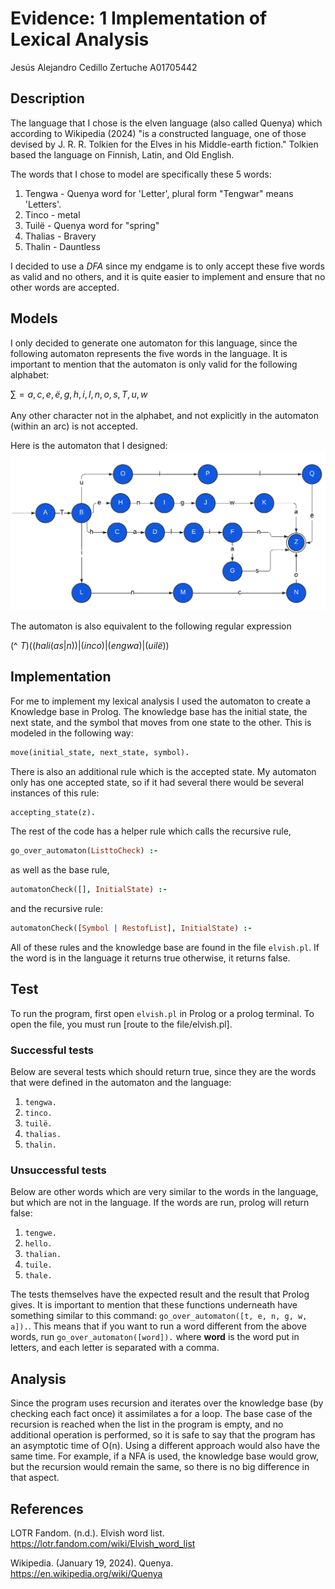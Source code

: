 # Evidence: 1 Implementation of Lexical Analysis
Jesús Alejandro Cedillo Zertuche A01705442

## Description
The language that I chose is the elven language (also called Quenya) which according to Wikipedia (2024) "is a constructed language, one of those devised by J. R. R. Tolkien for the Elves in his Middle-earth fiction." Tolkien based the language on Finnish, Latin, and Old English.

The words that I chose to model are specifically these 5 words: 
1. Tengwa - Quenya word for 'Letter', plural form "Tengwar" means 'Letters'.
2. Tinco - metal
3. Tuilë - Quenya word for "spring"
4. Thalias - Bravery
5. Thalin - Dauntless

I decided to use a *DFA* since my endgame is to only accept these five words as valid and no others, and it is quite easier to implement and ensure that no other words are accepted.

## Models
I only decided to generate one automaton for this language, since the following automaton represents the five words in the language. It is important to mention that the automaton is only valid for the following alphabet: 

$\sum_{} = {a, c, e, ë, g, h, i, l, n, o, s, T, u, w}$

Any other character not in the alphabet, and not explicitly in the automaton (within an arc) is not accepted.

Here is the automaton that I designed: 
![Automata Elvish](https://github.com/Jesus0204/automata/blob/main/Automata%20Elvish.png)

The automaton is also equivalent to the following regular expression

(^ $T)((hali (as|n))|(inco)|(engwa)|(uilë))$

## Implementation
For me to implement my lexical analysis I used the automaton to create a Knowledge base in Prolog. The knowledge base has the initial state, the next state, and the symbol that moves from one state to the other. This is modeled in the following way: 
```prolog
move(initial_state, next_state, symbol).
```

There is also an additional rule which is the accepted state. My automaton only has one accepted state, so if it had several there would be several instances of this rule: 
```prolog
accepting_state(z).
```

The rest of the code has a helper rule which calls the recursive rule, 
```prolog
go_over_automaton(ListtoCheck) :-
```

as well as the base rule,
```prolog
automatonCheck([], InitialState) :-
```

and the recursive rule:
```prolog
automatonCheck([Symbol | RestofList], InitialState) :-
```

All of these rules and the knowledge base are found in the file ```elvish.pl```. If the word is in the language it returns true otherwise, it returns false.

## Test
To run the program, first open ```elvish.pl``` in Prolog or a prolog terminal. To open the file, you must run [route to the file/elvish.pl].

### Successful tests
Below are several tests which should return true, since they are the words that were defined in the automaton and the language:
1. ```tengwa.```
2. ```tinco.```
3. ```tuilë.```
4. ```thalias.```
5. ```thalin.```

### Unsuccessful tests
Below are other words which are very similar to the words in the language, but which are not in the language. If the words are run, prolog will return false:
1. ```tengwe.```
2. ```hello.```
3. ```thalian.```
4. ```tuile.```
5. ```thale.```

The tests themselves have the expected result and the result that Prolog gives. It is important to mention that these functions underneath have something similar to this command: ```go_over_automaton([t, e, n, g, w, a]).```. This means that if you want to run a word different from the above words, run ```go_over_automaton([word]).``` where **word** is the word put in letters, and each letter is separated with a comma. 

## Analysis
Since the program uses recursion and iterates over the knowledge base (by checking each fact once) it assimilates a for a loop. The base case of the recursion is reached when the list in the program is empty, and no additional operation is performed, so it is safe to say that the program has an asymptotic time of O(n). Using a different approach would also have the same time. For example, if a NFA is used, the knowledge base would grow, but the recursion would remain the same, so there is no big difference in that aspect. 

## References
LOTR Fandom. (n.d.). Elvish word list. https://lotr.fandom.com/wiki/Elvish_word_list

Wikipedia. (January 19, 2024). Quenya. https://en.wikipedia.org/wiki/Quenya
